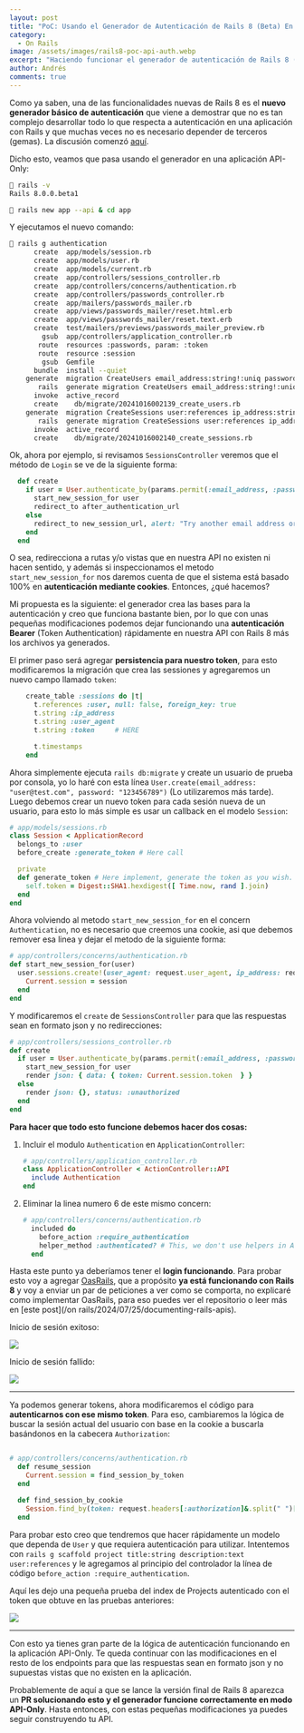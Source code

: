 ```yaml
---
layout: post
title: "PoC: Usando el Generador de Autenticación de Rails 8 (Beta) En Modo API-Only."
category:
  - On Rails
image: /assets/images/rails8-poc-api-auth.webp
excerpt: "Haciendo funcionar el generador de autenticación de Rails 8 (Beta) en una aplicación creada en modo API-Only."
author: Andrés
comments: true
---
```


Como ya saben, una de las funcionalidades nuevas de Rails 8 es el **nuevo generador básico de autenticación** que viene a demostrar que no es tan complejo desarrollar todo lo que respecta a autenticación en una aplicación con Rails y que muchas veces no es necesario depender de terceros (gemas). La discusión comenzó [aquí](https://github.com/rails/rails/issues/50446).

Dicho esto, veamos que pasa usando el generador en una aplicación API-Only:

```bash
 rails -v
Rails 8.0.0.beta1
```

```bash
 rails new app --api & cd app
```

Y ejecutamos el nuevo comando:

```bash
 rails g authentication
      create  app/models/session.rb
      create  app/models/user.rb
      create  app/models/current.rb
      create  app/controllers/sessions_controller.rb
      create  app/controllers/concerns/authentication.rb
      create  app/controllers/passwords_controller.rb
      create  app/mailers/passwords_mailer.rb
      create  app/views/passwords_mailer/reset.html.erb
      create  app/views/passwords_mailer/reset.text.erb
      create  test/mailers/previews/passwords_mailer_preview.rb
        gsub  app/controllers/application_controller.rb
       route  resources :passwords, param: :token
       route  resource :session
        gsub  Gemfile
      bundle  install --quiet
    generate  migration CreateUsers email_address:string!:uniq password_digest:string! --force
       rails  generate migration CreateUsers email_address:string!:uniq password_digest:string! --force
      invoke  active_record
      create    db/migrate/20241016002139_create_users.rb
    generate  migration CreateSessions user:references ip_address:string user_agent:string --force
       rails  generate migration CreateSessions user:references ip_address:string user_agent:string --force
      invoke  active_record
      create    db/migrate/20241016002140_create_sessions.rb
```

Ok, ahora por ejemplo, si revisamos `SessionsController` veremos que el método de `Login` se ve de la siguiente forma:

```ruby
  def create
    if user = User.authenticate_by(params.permit(:email_address, :password))
      start_new_session_for user
      redirect_to after_authentication_url
    else
      redirect_to new_session_url, alert: "Try another email address or password."
    end
  end
```

O sea, redirecciona a rutas y/o vistas que en nuestra API no existen ni hacen sentido, y además si inspeccionamos el metodo `start_new_session_for` nos daremos cuenta de que el sistema está basado 100% en **autenticación mediante cookies**. Entonces, ¿qué hacemos?

Mi propuesta es la siguiente: el generador crea las bases para la autenticación y creo que funciona bastante bien, por lo que con unas pequeñas modificaciones podemos dejar funcionando una **autenticación Bearer** (Token Authentication) rápidamente en nuestra API con Rails 8 más los archivos ya generados.

El primer paso será agregar **persistencia para nuestro token**, para esto modificaremos la migración que crea las sessiones y agregaremos un nuevo campo llamado `token`:

```ruby
    create_table :sessions do |t|
      t.references :user, null: false, foreign_key: true
      t.string :ip_address
      t.string :user_agent
      t.string :token     # HERE

      t.timestamps
    end
```

Ahora simplemente ejecuta `rails db:migrate` y create un usuario de prueba por consola, yo lo haré con esta línea `User.create(email_address: "user@test.com", password: "123456789")` (Lo utilizaremos más tarde). Luego debemos crear un nuevo token para cada sesión nueva de un usuario, para esto lo más simple es usar un callback en el modelo `Session`:

```ruby
# app/models/sessions.rb
class Session < ApplicationRecord
  belongs_to :user
  before_create :generate_token # Here call

  private
  def generate_token # Here implement, generate the token as you wish.
    self.token = Digest::SHA1.hexdigest([ Time.now, rand ].join)
  end
end
```

Ahora volviendo al metodo `start_new_session_for` en el concern `Authentication`, no es necesario que creemos una cookie, asi que debemos remover esa linea y dejar el metodo de la siguiente forma:

```ruby
# app/controllers/concerns/authentication.rb
def start_new_session_for(user)
  user.sessions.create!(user_agent: request.user_agent, ip_address: request.remote_ip).tap do |session|
    Current.session = session
  end
end
```

Y modificaremos el `create` de `SessionsController` para que las respuestas sean en formato json y no redirecciones:

```ruby
# app/controllers/sessions_controller.rb
def create
  if user = User.authenticate_by(params.permit(:email_address, :password))
    start_new_session_for user
    render json: { data: { token: Current.session.token  } }
  else
    render json: {}, status: :unauthorized
  end
end
```

**Para hacer que todo esto funcione debemos hacer dos cosas:**

1. Incluir el modulo `Authentication` en `ApplicationController`:

   ```ruby
   # app/controllers/application_controller.rb
   class ApplicationController < ActionController::API
     include Authentication
   end
   ```

2. Eliminar la linea numero 6 de este mismo concern:

   ```ruby
   # app/controllers/concerns/authentication.rb
     included do
       before_action :require_authentication
       helper_method :authenticated? # This, we don't use helpers in APIs
     end
   ```

Hasta este punto ya deberíamos tener el **login funcionando**. Para probar esto voy a agregar [OasRails](https://github.com/a-chacon/oas_rails), que a propósito **ya está funcionando con Rails 8** y voy a enviar un par de peticiones a ver como se comporta, no explicaré como implementar OasRails, para eso puedes ver el repositorio o leer más en [este post](/on rails/2024/07/25/documenting-rails-apis).

Inicio de sesión exitoso:

![](/assets/images/rails8_success_login.png)

Inicio de sesión fallido:

![](/assets/images/rails8_fail_login.png)

---

Ya podemos generar tokens, ahora modificaremos el código para **autenticarnos con ese mismo token**. Para eso, cambiaremos la lógica de buscar la sesión actual del usuario con base en la cookie a buscarla basándonos en la cabecera `Authorization`:

```ruby

# app/controllers/concerns/authentication.rb
  def resume_session
    Current.session = find_session_by_token
  end

  def find_session_by_cookie
    Session.find_by(token: request.headers[:authorization]&.split(" ")[-1])
  end
```

Para probar esto creo que tendremos que hacer rápidamente un modelo que dependa de `User` y que requiera autenticación para utilizar. Intentemos con `rails g scaffold project title:string description:text user:references` y le agregamos al principio del controlador la línea de código `before_action :require_authentication`.

Aquí les dejo una pequeña prueba del index de Projects autenticado con el token que obtuve en las pruebas anteriores:

![](/assets/images/rails8_projects.png)

---

Con esto ya tienes gran parte de la lógica de autenticación funcionando en la aplicación API-Only. Te queda continuar con las modificaciones en el resto de los endpoints para que las respuestas sean en formato json y no supuestas vistas que no existen en la aplicación.

Probablemente de aquí a que se lance la versión final de Rails 8 aparezca un **PR solucionando esto y el generador funcione correctamente en modo API-Only**. Hasta entonces, con estas pequeñas modificaciones ya puedes seguir construyendo tu API.
